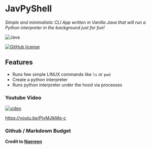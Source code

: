 JavPyShell
==========

_Simple and minimalistic CLI App written in Vanilla Java that will run a Python interpreter in the background just for fun!_

![Java](https://img.shields.io/badge/java-%23ED8B00.svg?style=for-the-badge&logo=openjdk&logoColor=white)

[![GitHub license](https://img.shields.io/github/license/Naereen/StrapDown.js.svg)](https://github.com/Naereen/StrapDown.js/blob/master/LICENSE)


Features
--------

* Runs few simple LINUX commands like `ls` or `pwd`
* Create a python interpreter
* Runs python interpreter under the hood via processes

### Youtube Video

[![video](https://img.youtube.com/vi/PjyMJlkMq-c/1.jpg)](https://youtu.be/PjyMJlkMq-c)

https://youtu.be/PjyMJlkMq-c
### Github / Markdown Budget

**Credit to [Naereen](https://github.com/Naereen/badges)**